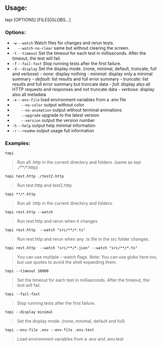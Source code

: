 
## Usage:

tepi [OPTIONS] [FILES|GLOBS...]

### Options:

* `-w` `--watch`           Watch files for changes and rerun tests.
* `  ` `--watch-no-clear`  same but without clearing the screen.
* `-t` `--timeout`         Set the timeout for each test in milliseconds. After the timeout, the test will fail.
* `-f` `--fail-fast`       Stop running tests after the first failure.
* `-d` `--display`         Set the display mode. (none, minimal, default, truncate, full and verbose)
       -  _none_:     display nothing
       -  _minimal_:  display only a minimal summary
       -  _default_:  list results and full error summary
       -  _truncate_: list results and full error summary but truncate data
       -  _full_:     display also all HTTP requests and responses and not truncate data
       -  _verbose_:  display also all metadata
* `-e` `--env-file`       load environment variables from a .env file
* `    --no-color`       output without color
* `    --no-animation`   output without terminal animations
* `    --upgrade`        upgrade to the latest version
* `    --version`        output the version number
* `-h` `--help`           output help minimal information
* `-r` `--readme`         output usage full information

### Examples:

`tepi`
> Run all .http in the current directory and folders. (same as tepi ./**/*.http)

`tepi test.http ./test2.http`
> Run test.http and test2.http

`tepi **/*.http`
> Run all .http in the current directory and folders.

`tepi rest.http --watch`
> Run rest.http and rerun when it changes

`tepi rest.http  --watch "src/**/*.ts"`
> Run rest.http and rerun when any .ts file in the src folder changes.

`tepi rest.http  --watch "src/**/*.json" --watch "src/**/*.ts"`
> You can use multiple --watch flags.
> Note: You can use globs here too, but use quotes to avoid the shell expanding them.

`tepi --timeout 10000`
> Set the timeout for each test in milliseconds. After the timeout, the test will fail.

`tepi --fail-fast`
> Stop running tests after the first failure.

`tepi --display minimal`
> Set the display mode. (none, minimal, default and full)

`tepi --env-file .env --env-file .env.test`
> Load environment variables from a .env and .env.test
